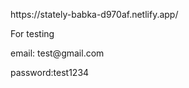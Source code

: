 <p>https://stately-babka-d970af.netlify.app/</p>
<p>For testing</p>
<p>email: test@gmail.com</p>
<p>password:test1234</p>

